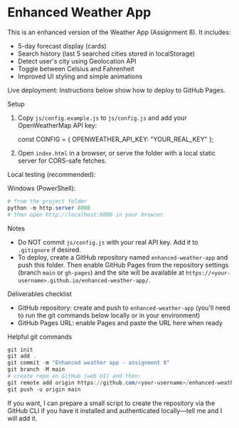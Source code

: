 # Enhanced Weather App

This is an enhanced version of the Weather App (Assignment 8). It includes:

- 5-day forecast display (cards)
- Search history (last 5 searched cities stored in localStorage)
- Detect user's city using Geolocation API
- Toggle between Celsius and Fahrenheit
- Improved UI styling and simple animations

Live deployment: Instructions below show how to deploy to GitHub Pages.

Setup
1. Copy `js/config.example.js` to `js/config.js` and add your OpenWeatherMap API key:

   const CONFIG = { OPENWEATHER_API_KEY: "YOUR_REAL_KEY" };

2. Open `index.html` in a browser, or serve the folder with a local static server for CORS-safe fetches.

Local testing (recommended):

Windows (PowerShell):

```powershell
# from the project folder
python -m http.server 8000
# then open http://localhost:8000 in your browser
```

Notes
- Do NOT commit `js/config.js` with your real API key. Add it to `.gitignore` if desired.
- To deploy, create a GitHub repository named `enhanced-weather-app` and push this folder. Then enable GitHub Pages from the repository settings (branch `main` or `gh-pages`) and the site will be available at `https://<your-username>.github.io/enhanced-weather-app/`.

Deliverables checklist

- GitHub repository: create and push to `enhanced-weather-app` (you'll need to run the git commands below locally or in your environment)
- GitHub Pages URL: enable Pages and paste the URL here when ready

Helpful git commands

```powershell
git init
git add .
git commit -m "Enhanced weather app - assignment 8"
git branch -M main
# create repo on GitHub (web UI) and then:
git remote add origin https://github.com/<your-username>/enhanced-weather-app.git
git push -u origin main
```

If you want, I can prepare a small script to create the repository via the GitHub CLI if you have it installed and authenticated locally—tell me and I will add it.
